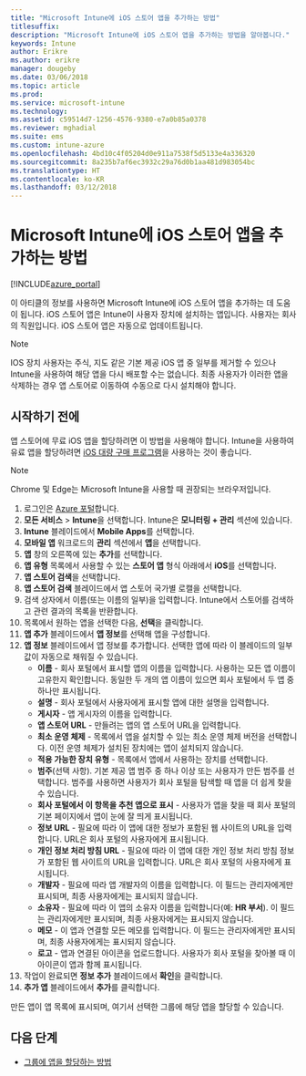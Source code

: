 ```yaml
---
title: "Microsoft Intune에 iOS 스토어 앱을 추가하는 방법"
titlesuffix: 
description: "Microsoft Intune에 iOS 스토어 앱을 추가하는 방법을 알아봅니다."
keywords: Intune
author: Erikre
ms.author: erikre
manager: dougeby
ms.date: 03/06/2018
ms.topic: article
ms.prod: 
ms.service: microsoft-intune
ms.technology: 
ms.assetid: c59514d7-1256-4576-9380-e7a0b85a0378
ms.reviewer: mghadial
ms.suite: ems
ms.custom: intune-azure
ms.openlocfilehash: 4bd10c4f05204d0e911a7538f5d5133e4a336320
ms.sourcegitcommit: 8a235b7af6ec3932c29a76d0b1aa481d983054bc
ms.translationtype: HT
ms.contentlocale: ko-KR
ms.lasthandoff: 03/12/2018
---
```

# <a name="how-to-add-ios-store-apps-to-microsoft-intune"></a>Microsoft Intune에 iOS 스토어 앱을 추가하는 방법

[!INCLUDE[azure_portal](./includes/azure_portal.md)]


이 아티클의 정보를 사용하면 Microsoft Intune에 iOS 스토어 앱을 추가하는 데 도움이 됩니다. iOS 스토어 앱은 Intune이 사용자 장치에 설치하는 앱입니다. 사용자는 회사의 직원입니다. iOS 스토어 앱은 자동으로 업데이트됩니다.

>[!NOTE]
>IOS 장치 사용자는 주식, 지도 같은 기본 제공 iOS 앱 중 일부를 제거할 수 있으나 Intune을 사용하여 해당 앱을 다시 배포할 수는 없습니다. 최종 사용자가 이러한 앱을 삭제하는 경우 앱 스토어로 이동하여 수동으로 다시 설치해야 합니다.

## <a name="before-you-start"></a>시작하기 전에

앱 스토어에 무료 iOS 앱을 할당하려면 이 방법을 사용해야 합니다. Intune을 사용하여 유료 앱을 할당하려면 [iOS 대량 구매 프로그램](vpp-apps-ios.md)을 사용하는 것이 좋습니다.

>[!NOTE]
>Chrome 및 Edge는 Microsoft Intune을 사용할 때 권장되는 브라우저입니다.

1. 로그인은 [Azure 포털](https://portal.azure.com)합니다.
2. **모든 서비스** > **Intune**을 선택합니다. Intune은 **모니터링 + 관리** 섹션에 있습니다.
3. **Intune** 블레이드에서 **Mobile Apps**를 선택합니다.
4. **모바일 앱** 워크로드의 **관리** 섹션에서 **앱**을 선택합니다.
5. **앱** 창의 오른쪽에 있는 **추가**를 선택합니다.
6. **앱 유형** 목록에서 사용할 수 있는 **스토어 앱** 형식 아래에서 **iOS**를 선택합니다.
7. **앱 스토어 검색**을 선택합니다.
8. **앱 스토어 검색** 블레이드에서 앱 스토어 국가별 로캘을 선택합니다.
9. 검색 상자에서 이름(또는 이름의 일부)을 입력합니다. Intune에서 스토어를 검색하고 관련 결과의 목록을 반환합니다.
10. 목록에서 원하는 앱을 선택한 다음, **선택**을 클릭합니다.
11. **앱 추가** 블레이드에서 **앱 정보**를 선택해 앱을 구성합니다.
12. **앱 정보** 블레이드에서 앱 정보를 추가합니다. 선택한 앱에 따라 이 블레이드의 일부 값이 자동으로 채워질 수 있습니다.
    - **이름** - 회사 포털에서 표시할 앱의 이름을 입력합니다. 사용하는 모든 앱 이름이 고유한지 확인합니다. 동일한 두 개의 앱 이름이 있으면 회사 포털에서 두 앱 중 하나만 표시됩니다.
    - **설명** - 회사 포털에서 사용자에게 표시할 앱에 대한 설명을 입력합니다.
    - **게시자** - 앱 게시자의 이름을 입력합니다.
    - **앱 스토어 URL** - 만들려는 앱의 앱 스토어 URL을 입력합니다.
    - **최소 운영 체제** - 목록에서 앱을 설치할 수 있는 최소 운영 체제 버전을 선택합니다. 이전 운영 체제가 설치된 장치에는 앱이 설치되지 않습니다.
    - **적용 가능한 장치 유형** - 목록에서 앱에서 사용하는 장치를 선택합니다.
    - **범주**(선택 사항). 기본 제공 앱 범주 중 하나 이상 또는 사용자가 만든 범주를 선택합니다. 범주를 사용하면 사용자가 회사 포털을 탐색할 때 앱을 더 쉽게 찾을 수 있습니다.
    - **회사 포털에서 이 항목을 추천 앱으로 표시** - 사용자가 앱을 찾을 때 회사 포털의 기본 페이지에서 앱이 눈에 잘 띄게 표시됩니다.
    - **정보 URL** - 필요에 따라 이 앱에 대한 정보가 포함된 웹 사이트의 URL을 입력합니다. URL은 회사 포털의 사용자에게 표시됩니다.
    - **개인 정보 처리 방침 URL** - 필요에 따라 이 앱에 대한 개인 정보 처리 방침 정보가 포함된 웹 사이트의 URL을 입력합니다. URL은 회사 포털의 사용자에게 표시됩니다.
    - **개발자** - 필요에 따라 앱 개발자의 이름을 입력합니다. 이 필드는 관리자에게만 표시되며, 최종 사용자에게는 표시되지 않습니다.
    - **소유자** - 필요에 따라 이 앱의 소유자 이름을 입력합니다(예: **HR 부서**).  이 필드는 관리자에게만 표시되며, 최종 사용자에게는 표시되지 않습니다.
    - **메모** - 이 앱과 연결할 모든 메모를 입력합니다. 이 필드는 관리자에게만 표시되며, 최종 사용자에게는 표시되지 않습니다.
    - **로고** - 앱과 연결된 아이콘을 업로드합니다. 사용자가 회사 포털을 찾아볼 때 이 아이콘이 앱과 함께 표시됩니다.
13. 작업이 완료되면 **정보 추가** 블레이드에서 **확인**을 클릭합니다.
14. **추가 앱** 블레이드에서 **추가**를 클릭합니다.

만든 앱이 앱 목록에 표시되며, 여기서 선택한 그룹에 해당 앱을 할당할 수 있습니다.

## <a name="next-steps"></a>다음 단계

- [그룹에 앱을 할당하는 방법](apps-deploy.md)
